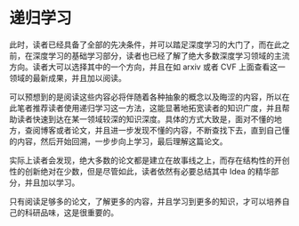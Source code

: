 # 递归学习

此时，读者已经具备了全部的先决条件，并可以踏足深度学习的大门了，而在此之前，在深度学习的基础学习部分，读者也已经了解了绝大多数深度学习领域的主流方向。读者大可以选择其中的一个方向，并且在如 arxiv 或者 CVF 上面查看这一领域的最新成果，并且加以阅读。

可以预想到的是阅读这些内容必将伴随着各种抽象的概念以及晦涩的内容，所以在此笔者推荐读者使用递归学习这一方法，这能显著地拓宽读者的知识广度，并且帮助读者快速到达在某一领域较深的知识深度。具体的方式大致是，面对不懂的地方，查阅博客或者论文，并且进一步发现不懂的内容，不断查找下去，直到自己懂的内容，然后开始回溯，一步步向上学习，最后理解这篇论文。

实际上读者会发现，绝大多数的论文都是建立在故事线之上，而存在结构性的开创性的创新绝对在少数，但是尽管如此，读者依然有必要总结其中 Idea 的精华部分，并且加以学习。

只有阅读足够多的论文，了解更多的内容，并且学习到更多的知识，才可以培养自己的科研品味，这是很重要的。